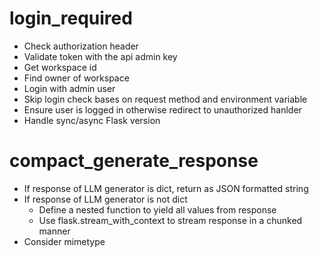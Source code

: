 # login_required
- Check authorization header
- Validate token with the api admin key
- Get workspace id
- Find owner of workspace
- Login with admin user
- Skip login check bases on request method and environment variable
- Ensure user is logged in otherwise redirect to unauthorized hanlder
- Handle sync/async Flask version

# compact_generate_response
- If response of LLM generator is dict, return as JSON formatted string
- If response of LLM generator is not dict
    - Define a nested function to yield all values from response
    - Use flask.stream_with_context to stream response in a chunked manner
- Consider mimetype